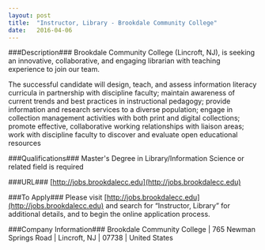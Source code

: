 ```yaml
---
layout: post
title:  "Instructor, Library - Brookdale Community College"
date:   2016-04-06
---
```


###Description###
Brookdale Community College (Lincroft, NJ), is seeking an innovative, collaborative, and engaging librarian with teaching experience to join our team.  

The successful candidate will design, teach, and assess information literacy curricula in partnership with discipline faculty; maintain awareness of current trends and best practices in instructional pedagogy; provide information and research services to a diverse population; engage in collection management activities with both print and digital collections; promote effective, collaborative working relationships with liaison areas; work with discipline faculty to discover and evaluate open educational resources  





###Qualifications###
Master's Degree in Library/Information Science or related field is required 






###URL###
[http://jobs.brookdalecc.edu](http://jobs.brookdalecc.edu)

###To Apply###
Please visit [http://jobs.brookdalecc.edu](http://jobs.brookdalecc.edu) and search for “Instructor, Library” for additional details, and to begin the online application process.


###Company Information###
Brookdale Community College | 765 Newman Springs Road | Lincroft, NJ | 07738 | United States



